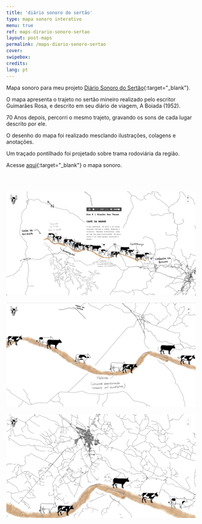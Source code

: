 ```yaml
---
title: 'diário sonoro do sertão'
type: mapa sonoro interativo
menu: true
ref: maps-dirario-sonoro-sertao
layout: post-maps
permalink: /maps-diario-sonoro-sertao
cover:
swipebox: 
credits: 
lang: pt
---
```



Mapa sonoro para meu projeto [Diário Sonoro do Sertão](../diario-sonoro){:target="_blank"}.

O mapa apresenta o trajeto no sertão mineiro realizado pelo escritor Guimarães Rosa, e descrito em seu diário de viagem, A Boiada (1952).

70 Anos depois, percorri o mesmo trajeto, gravando os sons de cada lugar descrito por ele. 

O desenho do mapa foi realizado mesclando ilustrações, colagens e anotações.

Um traçado pontilhado foi projetado sobre trama rodoviária da região.

Acesse [aqui](../diario-sonoro-sertao){:target="_blank"} o mapa sonoro.

<br><br>

<img src="../assets/posts/diario-sertao-1.png" class="img-border">
<br><br>

<img src="../assets/posts/diario-sertao-2.png" class="img-border">
<br><br>

<img src="../assets/posts/diario-sertao-3.png" class="img-border">
<br><br>



